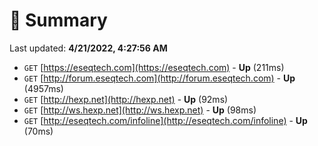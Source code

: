 # 📖 Summary
Last updated: **4/21/2022, 4:27:56 AM**

- `GET` [https://eseqtech.com](https://eseqtech.com) - **Up** (211ms)
- `GET` [http://forum.eseqtech.com](http://forum.eseqtech.com) - **Up** (4957ms)
- `GET` [http://hexp.net](http://hexp.net) - **Up** (92ms)
- `GET` [http://ws.hexp.net](http://ws.hexp.net) - **Up** (98ms)
- `GET` [http://eseqtech.com/infoline](http://eseqtech.com/infoline) - **Up** (70ms)
